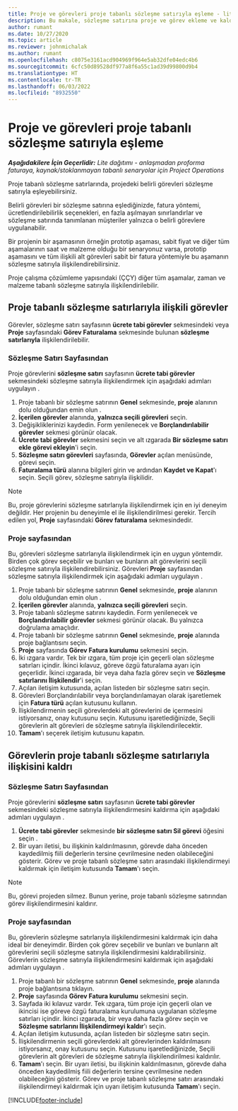 ```yaml
---
title: Proje ve görevleri proje tabanlı sözleşme satırıyla eşleme - lite
description: Bu makale, sözleşme satırına proje ve görev ekleme ve kaldırma hakkında bilgi sağlar.
author: rumant
ms.date: 10/27/2020
ms.topic: article
ms.reviewer: johnmichalak
ms.author: rumant
ms.openlocfilehash: c8075e3161acd904969f964e5ab32dfe04edc4b6
ms.sourcegitcommit: 6cfc50d89528df977a8f6a55c1ad39d99800d9b4
ms.translationtype: HT
ms.contentlocale: tr-TR
ms.lasthandoff: 06/03/2022
ms.locfileid: "8932550"
---
```

# <a name="map-projects-and-tasks-to-a-project-based-contract-line"></a>Proje ve görevleri proje tabanlı sözleşme satırıyla eşleme 

_**Aşağıdakilere İçin Geçerlidir:** Lite dağıtımı - anlaşmadan proforma faturaya, kaynak/stoklanmayan tabanlı senaryolar için Project Operations_

Proje tabanlı sözleşme satırlarında, projedeki belirli görevleri sözleşme satırıyla eşleyebilirsiniz.

Belirli görevleri bir sözleşme satırına eşlediğinizde, fatura yöntemi, ücretlendirilebilirlik seçenekleri, en fazla aşılmayan sınırlandırlar ve sözleşme satırında tanımlanan müşteriler yalnızca o belirli görevlere uygulanabilir.

Bir projenin bir aşamasının örneğin prototip aşaması, sabit fiyat ve diğer tüm aşamalarının saat ve malzeme olduğu bir senaryonuz varsa, prototip aşamasını ve tüm ilişkili alt görevleri sabit bir fatura yöntemiyle bu aşamanın sözleşme satırıyla ilişkilendirebilirsiniz.

Proje çalışma çözümleme yapısındaki (ÇÇY) diğer tüm aşamalar, zaman ve malzeme tabanlı sözleşme satırıyla ilişkilendirilebilir.

## <a name="associate-tasks-to-project-based-contract-lines"></a>Proje tabanlı sözleşme satırlarıyla ilişkili görevler

Görevler, sözleşme satırı sayfasının **ücrete tabi görevler** sekmesindeki veya **Proje** sayfasındaki **Görev Faturalama** sekmesinde bulunan **sözleşme satırlarıyla** ilişkilendirilebilir.

### <a name="from-the-contract-line-page"></a>Sözleşme Satırı Sayfasından

Proje görevlerini **sözleşme satırı** sayfasının **ücrete tabi görevler** sekmesindeki sözleşme satırıyla ilişkilendirmek için aşağıdaki adımları uygulayın .

1. Proje tabanlı bir sözleşme satırının **Genel** sekmesinde, **proje** alanının dolu olduğundan emin olun .
2. **İçerilen görevler** alanında, **yalnızca seçili görevleri** seçin.
3. Değişikliklerinizi kaydedin. Form yenilenecek ve **Borçlandırılabilir görevler** sekmesi görünür olacak.
4. **Ücrete tabi görevler** sekmesini seçin ve alt ızgarada **Bir sözleşme satırı ekle görevi ekleyin**'i seçin.
5. **Sözleşme satırı görevleri** sayfasında, **Görevler** açılan menüsünde, görevi seçin. 
6. **Faturalama türü** alanına bilgileri girin ve ardından **Kaydet ve Kapat**'ı seçin. Seçili görev, sözleşme satırıyla ilişkilidir.

> [!NOTE]
> Bu, proje görevlerini sözleşme satırlarıyla ilişkilendirmek için en iyi deneyim değildir. Her projenin bu deneyimle el ile ilişkilendirilmesi gerekir. Tercih edilen yol, **Proje** sayfasındaki **Görev faturalama** sekmesindedir.

### <a name="from-the-project-page"></a>Proje sayfasından

Bu, görevleri sözleşme satırlarıyla ilişkilendirmek için en uygun yöntemdir. Birden çok görev seçebilir ve bunları ve bunların alt görevlerini seçili sözleşme satırıyla ilişkilendirebilirsiniz. Görevleri **Proje** sayfasından sözleşme satırıyla ilişkilendirmek için aşağıdaki adımları uygulayın .

1. Proje tabanlı bir sözleşme satırının **Genel** sekmesinde, **proje** alanının dolu olduğundan emin olun .
2. **İçerilen görevler** alanında, **yalnızca seçili görevleri** seçin.
3. Proje tabanlı sözleşme satırını kaydedin. Form yenilenecek ve **Borçlandırılabilir görevler** sekmesi görünür olacak. Bu yalnızca doğrulama amaçlıdır.
4. Proje tabanlı bir sözleşme satırının **Genel** sekmesinde, **proje** alanında proje bağlantısını seçin.
5. **Proje** sayfasında **Görev Fatura kurulumu** sekmesini seçin.
6. İki ızgara vardır. Tek bir ızgara, tüm proje için geçerli olan sözleşme satırları içindir. İkinci kılavuz, göreve özgü faturalama ayarı için geçerlidir. İkinci ızgarada, bir veya daha fazla görev seçin ve **Sözleşme satırlarını İlişkilendir**'i seçin.
7. Açılan iletişim kutusunda, açılan listeden bir sözleşme satırı seçin.
8. Görevleri Borçlandırılabilir veya borçlandırılamayan olarak işaretlemek için **Fatura türü** açılan kutusunu kullanın.
9. İlişkilendirmenin seçili görevlerdeki alt görevlerini de içermesini istiyorsanız, onay kutusunu seçin. Kutusunu işaretlediğinizde, Seçili görevlerin alt görevleri de sözleşme satırıyla ilişkilendirilecektir.
10. **Tamam**'ı seçerek iletişim kutusunu kapatın.

## <a name="unassociate-tasks-from-project-based-contract-lines"></a>Görevlerin proje tabanlı sözleşme satırlarıyla ilişkisini kaldrı

### <a name="from-the-contract-line-page"></a>Sözleşme Satırı Sayfasından

Proje görevlerini **sözleşme satırı** sayfasının **ücrete tabi görevler** sekmesindeki sözleşme satırıyla ilişkilendirmesini kaldırma için aşağıdaki adımları uygulayın .

1. **Ücrete tabi görevler** sekmesinde **bir sözleşme satırı Sil görevi** öğesini seçin .
2. Bir uyarı iletisi, bu ilişkinin kaldırılmasının, görevde daha önceden kaydedilmiş fiili değerlerin tersine çevrilmesine neden olabileceğini gösterir. Görev ve proje tabanlı sözleşme satırı arasındaki ilişkilendirmeyi kaldırmak için iletişim kutusunda **Tamam**'ı seçin. 

> [!NOTE]
> Bu, görevi projeden silmez. Bunun yerine, proje tabanlı sözleşme satırından görev ilişkilendirmesini kaldırır.

### <a name="from-the-project-page"></a>Proje sayfasından

Bu, görevlerin sözleşme satırlarıyla ilişkilendirmesini kaldırmak için daha ideal bir deneyimdir. Birden çok görev seçebilir ve bunları ve bunların alt görevlerini seçili sözleşme satırıyla ilişkilendirmesini kaldırabilirsiniz. Görevlerin sözleşme satırıyla ilişkilendirmesini kaldırmak için aşağıdaki adımları uygulayın .

1. Proje tabanlı bir sözleşme satırının **Genel** sekmesinde, **proje** alanında proje bağlantısına tıklayın.
2. **Proje** sayfasında **Görev Fatura kurulumu** sekmesini seçin.
3. Sayfada iki kılavuz vardır. Tek ızgara, tüm proje için geçerli olan ve ikincisi ise göreve özgü faturalama kurulumuna uygulanan sözleşme satırları içindir. İkinci ızgarada, bir veya daha fazla görev seçin ve **Sözleşme satırlarını İlişkilendirmeyi kaldır**'ı seçin.
4. Açılan iletişim kutusunda, açılan listeden bir sözleşme satırı seçin.
5. İlişkilendirmenin seçili görevlerdeki alt görevlerinden kaldırılmasını istiyorsanız, onay kutusunu seçin. Kutusunu işaretlediğinizde, Seçili görevlerin alt görevleri de sözleşme satırıyla ilişkilendirilmesi kaldırılır.
6. **Tamam**'ı seçin. Bir uyarı iletisi, bu ilişkinin kaldırılmasının, görevde daha önceden kaydedilmiş fiili değerlerin tersine çevrilmesine neden olabileceğini gösterir. Görev ve proje tabanlı sözleşme satırı arasındaki ilişkilendirmeyi kaldırmak için uyarı iletişim kutusunda **Tamam**'ı seçin.


[!INCLUDE[footer-include](../../includes/footer-banner.md)]

